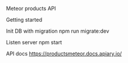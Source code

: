 Meteor products API

Getting started

Init DB with migration
npm run migrate:dev

Listen server
npm start

API docs
https://productsmeteor.docs.apiary.io/
